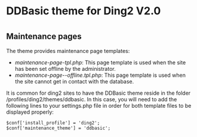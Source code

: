# DDBasic theme for Ding2 V2.0
#
#

## Maintenance pages

The theme provides maintenance page templates:
- *maintenance-page-tpl.php*: This page template is used when the site has been set offline by the administrator. 
- *maintenance-page--offline.tpl.php*: This page template is used when the site cannot get in contact with the database.

It is common for ding2 sites to have the DDBasic theme reside in the folder /profiles/ding2/themes/ddbasic.
In this case, you will need to add the following lines to your settings.php file in order for both template 
files to be displayed properly:

    $conf['install_profile'] = 'ding2';
    $conf['maintenance_theme'] = 'ddbasic';

    